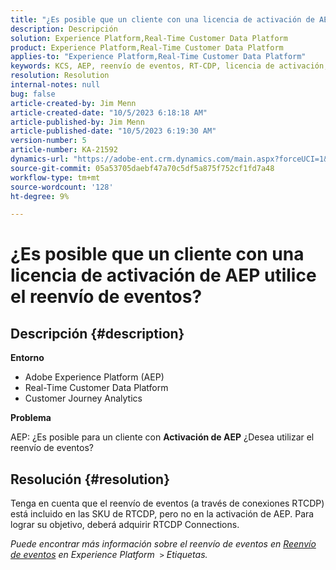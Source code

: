 ```yaml
---
title: "¿Es posible que un cliente con una licencia de activación de AEP utilice el reenvío de eventos?"
description: Descripción
solution: Experience Platform,Real-Time Customer Data Platform
product: Experience Platform,Real-Time Customer Data Platform
applies-to: "Experience Platform,Real-Time Customer Data Platform"
keywords: KCS, AEP, reenvío de eventos, RT-CDP, licencia de activación, Customer Journey Analytics, Adobe Experience Platform
resolution: Resolution
internal-notes: null
bug: false
article-created-by: Jim Menn
article-created-date: "10/5/2023 6:18:18 AM"
article-published-by: Jim Menn
article-published-date: "10/5/2023 6:19:30 AM"
version-number: 5
article-number: KA-21592
dynamics-url: "https://adobe-ent.crm.dynamics.com/main.aspx?forceUCI=1&pagetype=entityrecord&etn=knowledgearticle&id=93783cf7-4663-ee11-be6e-6045bd006268"
source-git-commit: 05a53705daebf47a70c5df5a875f752cf1fd7a48
workflow-type: tm+mt
source-wordcount: '128'
ht-degree: 9%

---
```


# ¿Es posible que un cliente con una licencia de activación de AEP utilice el reenvío de eventos?

## Descripción {#description}


<b>Entorno</b>

- Adobe Experience Platform (AEP)
- Real-Time Customer Data Platform
- Customer Journey Analytics


<b>Problema</b>

AEP: ¿Es posible para un cliente con <b>Activación de AEP</b> ¿Desea utilizar el reenvío de eventos?


## Resolución {#resolution}


Tenga en cuenta que el reenvío de eventos (a través de conexiones RTCDP) está incluido en las SKU de RTCDP, pero no en la activación de AEP.
Para lograr su objetivo, deberá adquirir RTCDP Connections.

*Puede encontrar más información sobre el reenvío de eventos en [Reenvío de eventos](https://experienceleague.adobe.com/docs/experience-platform/tags/event-forwarding/overview.html?lang=en) en Experience Platform  `>`  Etiquetas.*


